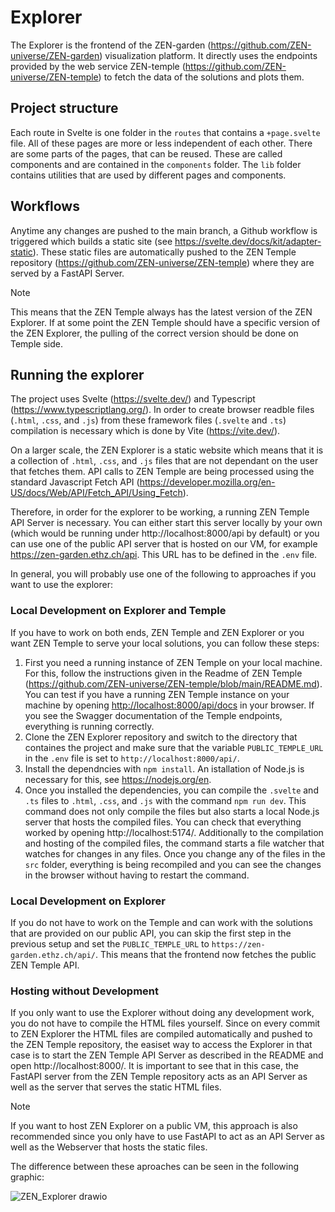 # Explorer

The Explorer is the frontend of the ZEN-garden (https://github.com/ZEN-universe/ZEN-garden) visualization platform. It directly uses the endpoints provided by the web service ZEN-temple (https://github.com/ZEN-universe/ZEN-temple) to fetch the data of the solutions and plots them.

## Project structure

Each route in Svelte is one folder in the `routes` that contains a `+page.svelte` file. All of these pages are more or less independent of each other. There are some parts of the pages, that can be reused. These are called components and are contained in the `components` folder. The `lib` folder contains utilities that are used by different pages and components.

## Workflows

Anytime any changes are pushed to the main branch, a Github workflow is triggered which builds a static site (see https://svelte.dev/docs/kit/adapter-static). These static files are automatically pushed to the ZEN Temple repository (https://github.com/ZEN-universe/ZEN-temple) where they are served by a FastAPI Server.

> [!NOTE]
> This means that the ZEN Temple always has the latest version of the ZEN Explorer. If at some point the ZEN Temple should have a specific version of the ZEN Explorer, the pulling of the correct version should be done on Temple side.

## Running the explorer

The project uses Svelte (https://svelte.dev/) and Typescript (https://www.typescriptlang.org/). In order to create browser readble files (`.html`, `.css`, and `.js`) from these framework files (`.svelte` and `.ts`) compilation is necessary which is done by Vite (https://vite.dev/).

On a larger scale, the ZEN Explorer is a static website which means that it is a collection of `.html`, `.css`, and `.js` files that are not dependant on the user that fetches them.
API calls to ZEN Temple are being processed using the standard Javascript Fetch API (https://developer.mozilla.org/en-US/docs/Web/API/Fetch_API/Using_Fetch).

Therefore, in order for the explorer to be working, a running ZEN Temple API Server is necessary. You can either start this server locally by your own (which would be running under http://localhost:8000/api by default) or you can use one of the public API server that is hosted on our VM, for example https://zen-garden.ethz.ch/api.
This URL has to be defined in the `.env` file.

In general, you will probably use one of the following to approaches if you want to use the explorer:

### Local Development on Explorer and Temple

If you have to work on both ends, ZEN Temple and ZEN Explorer or you want ZEN Temple to serve your local solutions, you can follow these steps:

1. First you need a running instance of ZEN Temple on your local machine. For this, follow the instructions given in the Readme of ZEN Temple (https://github.com/ZEN-universe/ZEN-temple/blob/main/README.md).
   You can test if you have a running ZEN Temple instance on your machine by opening [http://localhost:8000/api/docs](http://localhost:8000/api/docs) in your browser. If you see the Swagger documentation of the Temple endpoints, everything is running correctly.
2. Clone the ZEN Explorer repository and switch to the directory that containes the project and make sure that the variable `PUBLIC_TEMPLE_URL` in the `.env` file is set to `http://localhost:8000/api/`.
3. Install the dependncies with `npm install`. An istallation of Node.js is necessary for this, see https://nodejs.org/en.
4. Once you installed the dependencies, you can compile the `.svelte` and `.ts` files to `.html`, `.css`, and `.js` with the command `npm run dev`. This command does not only compile the files but also starts a local Node.js server that hosts the compiled files. You can check that everything worked by opening http://localhost:5174/. Additionally to the compilation and hosting of the compiled files, the command starts a file watcher that watches for changes in any files. Once you change any of the files in the `src` folder, everything is being recompiled and you can see the changes in the browser without having to restart the command.

### Local Development on Explorer

If you do not have to work on the Temple and can work with the solutions that are provided on our public API, you can skip the first step in the previous setup and set the `PUBLIC_TEMPLE_URL` to `https://zen-garden.ethz.ch/api/`. This means that the frontend now fetches the public ZEN Temple API.

### Hosting without Development

If you only want to use the Explorer without doing any development work, you do not have to compile the HTML files yourself. Since on every commit to ZEN Explorer the HTML files are compiled automatically and pushed to the ZEN Temple repository, the easiset way to access the Explorer in that case is to start the ZEN Temple API Server as described in the README and open http://localhost:8000/. It is important to see that in this case, the FastAPI server from the ZEN Temple repository acts as an API Server as well as the server that serves the static HTML files.

> [!NOTE]
> If you want to host ZEN Explorer on a public VM, this approach is also recommended since you only have to use FastAPI to act as an API Server as well as the Webserver that hosts the static files.

The difference between these aproaches can be seen in the following graphic:

![ZEN_Explorer drawio](https://github.com/user-attachments/assets/5eda98fe-ac07-4c8b-8ec3-591fd093afe1)
